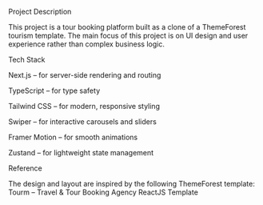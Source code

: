 Project Description

This project is a tour booking platform built as a clone of a ThemeForest tourism template.
The main focus of this project is on UI design and user experience rather than complex business logic.

Tech Stack

Next.js – for server-side rendering and routing

TypeScript – for type safety

Tailwind CSS – for modern, responsive styling

Swiper – for interactive carousels and sliders

Framer Motion – for smooth animations

Zustand – for lightweight state management

Reference

The design and layout are inspired by the following ThemeForest template:
Tourm – Travel & Tour Booking Agency ReactJS Template